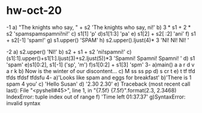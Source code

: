 hw-oct-20
=========
  -1
a) "The knights who say, " + s2
'The knights who say, ni!'
b) 3 * s1 + 2 * s2
'spamspamspamni!ni!'
c) s1[1]
'p'
d)s1[1:3]
'pa'
e) s1[2] + s2[ :2]
'ani'
f) s1 + s2[-1]
'spam!'
g) s1.upper()
'SPAM'
h) s2.upper().ljust(4)* 3
'NI! NI! NI! '

-2 
a)  s2.upper()
'NI!'
b) s2 + s1 + s2
'ni!spamni!'
c) (s1[:1].upper()+s1[1:].ljust(3)+s2.ljust(5))*3
'Spamni!  Spamni!  Spamni!  '
d)  s1
'spam'
e)s1[0:2], s1[-1]
('sp', 'm')
f)s1[0:2] + s1[3]
'spm'
3-
a)main()
a
a
r
d
v
a
r
k
b) Now
is
the
winter
of
our
discontent...
c) M ss ss pp
d)  s cr t
e) t
tf
tfd
tfds
tfdsf
tfdsfu
4-
a)'Looks like spam and eggs for breakfast'
b)'There is 1 spam 4 you'
c) 'Hello Susan'
d) '2.30 2.30'
e) Traceback (most recent call last):
  File "<pyshell#45>", line 1, in <module>
    "{7.5f} {7.5f}".format(2.3, 2.3468)
IndexError: tuple index out of range
f) 'Time left 01:37.37'
g)SyntaxError: invalid syntax
>>>  




